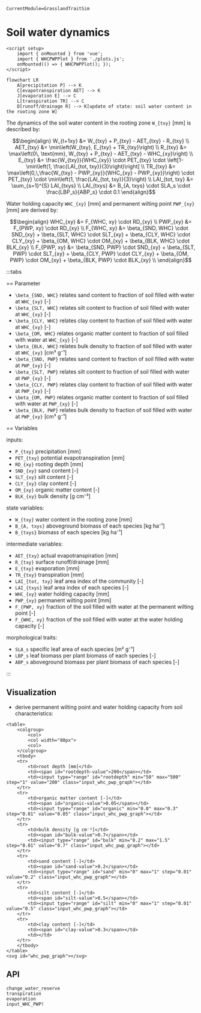 ```@meta
CurrentModule=GrasslandTraitSim
```

# Soil water dynamics

```@raw html
<script setup>
    import { onMounted } from 'vue';
    import { WHCPWPPlot } from './plots.js';
    onMounted(() => { WHCPWPPlot(); });
</script>
```

```mermaid
flowchart LR
    A[precipitation P] --> K
    C[evapotranspiration AET] --> K
    J[evaporation E] --> C
    L[transpiration TR] --> C
    D[runoff/drainage R] --> K[update of state: soil water content in the rooting zone W]
```


The dynamics of the soil water content in the rooting zone ``W_{txy}`` [mm] is described by:
```math
\begin{align}
W_{t+1xy} &= W_{txy} + P_{txy} - AET_{txy} - R_{txy} \\
AET_{txy} &= \min\left(W_{txy}, E_{txy} + TR_{txy}\right) \\
R_{txy} &= \max\left(0\, \text{mm}, W_{txy} + P_{txy} - AET_{txy} - WHC_{xy}\right) \\
E_{txy} &= \frac{W_{txy}}{WHC_{xy}} \cdot PET_{txy} \cdot \left[1-\min\left(1, \frac{LAI_{tot, txy}}{3}\right)\right] \\
TR_{txy} &= 
    \max\left(0,\,\frac{W_{txy} - PWP_{xy}}{WHC_{xy} - PWP_{xy}}\right) \cdot 
    PET_{txy} \cdot
    \min\left(1, \frac{LAI_{tot, txy}}{3}\right)  \\
LAI_{tot, txy} &= \sum_{s=1}^{S} LAI_{txys} \\
LAI_{txys} &= B_{A, txys} \cdot SLA_s \cdot \frac{LBP_s}{ABP_s} \cdot 0.1
\end{align}
```

Water holding capacity ``WHC_{xy}`` [mm] and permanent wilting point ``PWP_{xy}`` [mm] are derived by:
```math
\begin{align}
WHC_{xy} &= F_{WHC, xy} \cdot RD_{xy} \\
PWP_{xy} &= F_{PWP, xy} \cdot RD_{xy} \\
F_{WHC, xy} &= \beta_{SND, WHC} \cdot SND_{xy} + 
                    \beta_{SLT, WHC} \cdot SLT_{xy} + 
                    \beta_{CLY, WHC} \cdot CLY_{xy} +  
                    \beta_{OM, WHC} \cdot OM_{xy} +
                    \beta_{BLK, WHC} \cdot BLK_{xy} \\

F_{PWP, xy} &= \beta_{SND, PWP} \cdot SND_{xy} + 
                    \beta_{SLT, PWP} \cdot SLT_{xy} + 
                    \beta_{CLY, PWP} \cdot CLY_{xy} + 
                    \beta_{OM, PWP} \cdot OM_{xy} +
                    \beta_{BLK, PWP} \cdot BLK_{xy} \\
\end{align}
```


:::tabs

== Parameter

- ``\beta_{SND, WHC}`` relates sand content to fraction of soil filled with water at ``WHC_{xy}`` [-]
- ``\beta_{SLT, WHC}`` relates silt content to fraction of soil filled with water at ``WHC_{xy}`` [-]
- ``\beta_{CLY, WHC}`` relates clay content to fraction of soil filled with water at ``WHC_{xy}`` [-]
- ``\beta_{OM, WHC}`` relates organic matter content to fraction of soil filled with water at ``WHC_{xy}`` [-]
- ``\beta_{BLK, WHC}`` relates bulk density to fraction of soil filled with water at ``WHC_{xy}`` [cm³ g⁻¹]
- ``\beta_{SND, PWP}`` relates sand content to fraction of soil filled with water at ``PWP_{xy}`` [-]
- ``\beta_{SLT, PWP}`` relates silt content to fraction of soil filled with water at ``PWP_{xy}`` [-]
- ``\beta_{CLY, PWP}`` relates clay content to fraction of soil filled with water at ``PWP_{xy}`` [-]
- ``\beta_{OM, PWP}`` relates organic matter content to fraction of soil filled with water at ``PWP_{xy}`` [-]
- ``\beta_{BLK, PWP}`` relates bulk density to fraction of soil filled with water at ``PWP_{xy}`` [cm³ g⁻¹]


== Variables

inputs:
- ``P_{txy}`` precipitation [mm]
- ``PET_{txy}`` potential evapotranspiration [mm]
- ``RD_{xy}`` rooting depth [mm]
- ``SND_{xy}`` sand content [-]
- ``SLT_{xy}`` silt content [-]
- ``CLY_{xy}`` clay content [-]
- ``OM_{xy}`` organic matter content [-]
- ``BLK_{xy}`` bulk density [g cm⁻³]

state variables:
- ``W_{txy}`` water content in the rooting zone [mm]
- ``B_{A, txys}`` aboveground biomass of each species [kg ha⁻¹]
- ``B_{txys}`` biomass of each species [kg ha⁻¹]

intermediate variables:
- ``AET_{txy}`` actual evapotranspiration [mm]
- ``R_{txy}`` surface runoff/drainage [mm]
- ``E_{txy}`` evaporation [mm]
- ``TR_{txy}`` transpiration [mm]
- ``LAI_{tot, txy}`` leaf area index of the community [-]
- ``LAI_{txys}`` leaf area index of each species [-]
- ``WHC_{xy}`` water holding capacity [mm] 
- ``PWP_{xy}`` permanent wilting point [mm]
- ``F_{PWP, xy}`` fraction of the soil filled with water at the permanent wilting point [-]
- ``F_{WHC, xy}`` fraction of the soil filled with water at the water holding capacity [-]

morphological traits:
- ``SLA_s`` specific leaf area of each species [m² g⁻¹]
- ``LBP_s`` leaf biomass per plant biomass of each species [-]
- ``ABP_s`` aboveground biomass per plant biomass of each species [-]

:::

## Visualization

- derive permanent wilting point and water holding capacity from soil characteristics:

```@raw html
<table>
    <colgroup>
        <col>
        <col width="80px">
        <col>
    </colgroup>
    <tbody>
    <tr>
        <td>root depth [mm]</td>
        <td><span id="rootdepth-value">200</span></td>
        <td><input type="range" id="rootdepth" min="50" max="500" step="1" value="200" class="input_whc_pwp_graph"></td>
    </tr>
    <tr>
        <td>organic matter content [-]</td>
        <td><span id="organic-value">0.05</span></td>
        <td><input type="range" id="organic" min="0.0" max="0.3" step="0.01" value="0.05" class="input_whc_pwp_graph"></td>
    </tr>
    <tr>
        <td>bulk density [g cm⁻³]</td>
        <td><span id="bulk-value">0.7</span></td>
        <td><input type="range" id="bulk" min="0.2" max="1.5" step="0.01" value="0.7" class="input_whc_pwp_graph"></td>
    </tr>
    <tr>
        <td>sand content [-]</td>
        <td><span id="sand-value">0.2</span></td>
        <td><input type="range" id="sand" min="0" max="1" step="0.01" value="0.2" class="input_whc_pwp_graph"></td>
    </tr>
    <tr>
        <td>silt content [-]</td>
        <td><span id="silt-value">0.5</span></td>
        <td><input type="range" id="silt" min="0" max="1" step="0.01" value="0.5" class="input_whc_pwp_graph"></td>
    </tr>
    <tr>
        <td>clay content [-]</td>
        <td><span id="clay-value">0.3</span></td>
        <td></td>
    </tr>
    </tbody>
</table>
<svg id="whc_pwp_graph"></svg>
```

## API

```@docs
change_water_reserve
transpiration
evaporation
input_WHC_PWP!
```
